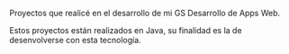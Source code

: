 Proyectos que realicé en el desarrollo de mi GS Desarrollo de Apps Web. 

Estos proyectos están realizados en Java, su finalidad es la de desenvolverse con esta tecnología.
